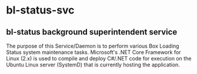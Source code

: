 # bl-status-svc
## bl-status background superintendent service

The purpose of this Service/Daemon is to perform various Box Loading Status system maintenance tasks.  Microsoft's .NET Core Framework for Linux (2.x) is used to compile and deploy C#/.NET code for execution on the Ubuntu Linux server (SystemD) that is currently hosting the application.
